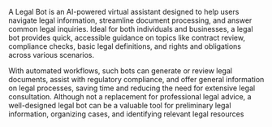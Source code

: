 A Legal Bot is an AI-powered virtual assistant designed to help users navigate legal information, streamline document processing, and answer common legal inquiries. Ideal for both individuals and businesses, a legal bot provides quick, accessible guidance on topics like contract review, compliance checks, basic legal definitions, and rights and obligations across various scenarios.

With automated workflows, such bots can generate or review legal documents, assist with regulatory compliance, and offer general information on legal processes, saving time and reducing the need for extensive legal consultation. Although not a replacement for professional legal advice, a well-designed legal bot can be a valuable tool for preliminary legal information, organizing cases, and identifying relevant legal resources
